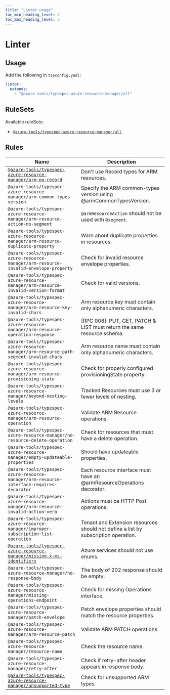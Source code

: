 ```yaml
---
title: "Linter usage"
toc_min_heading_level: 2
toc_max_heading_level: 3
---
```


# Linter

## Usage

Add the following in `tspconfig.yaml`:

```yaml
linter:
  extends:
    - "@azure-tools/typespec-azure-resource-manager/all"
```

## RuleSets

Available ruleSets:

- [`@azure-tools/typespec-azure-resource-manager/all`](#@azure-tools/typespec-azure-resource-manager/all)

## Rules

| Name                                                                                                                                           | Description                                                                        |
| ---------------------------------------------------------------------------------------------------------------------------------------------- | ---------------------------------------------------------------------------------- |
| [`@azure-tools/typespec-azure-resource-manager/arm-no-record`](/libraries/azure-resource-manager/rules/no-record.md)                           | Don't use Record types for ARM resources.                                          |
| `@azure-tools/typespec-azure-resource-manager/arm-common-types-version`                                                                        | Specify the ARM common-types version using @armCommonTypesVersion.                 |
| `@azure-tools/typespec-azure-resource-manager/arm-resource-action-no-segment`                                                                  | `@armResourceAction` should not be used with `@segment`.                           |
| `@azure-tools/typespec-azure-resource-manager/arm-resource-duplicate-property`                                                                 | Warn about duplicate properties in resources.                                      |
| `@azure-tools/typespec-azure-resource-manager/arm-resource-invalid-envelope-property`                                                          | Check for invalid resource envelope properties.                                    |
| `@azure-tools/typespec-azure-resource-manager/arm-resource-invalid-version-format`                                                             | Check for valid versions.                                                          |
| `@azure-tools/typespec-azure-resource-manager/arm-resource-key-invalid-chars`                                                                  | Arm resource key must contain only alphanumeric characters.                        |
| `@azure-tools/typespec-azure-resource-manager/arm-resource-operation-response`                                                                 | [RPC 008]: PUT, GET, PATCH & LIST must return the same resource schema.            |
| `@azure-tools/typespec-azure-resource-manager/arm-resource-path-segment-invalid-chars`                                                         | Arm resource name must contain only alphanumeric characters.                       |
| `@azure-tools/typespec-azure-resource-manager/arm-resource-provisioning-state`                                                                 | Check for properly configured provisioningState property.                          |
| `@azure-tools/typespec-azure-resource-manager/beyond-nesting-levels`                                                                           | Tracked Resources must use 3 or fewer levels of nesting.                           |
| `@azure-tools/typespec-azure-resource-manager/arm-resource-operation`                                                                          | Validate ARM Resource operations.                                                  |
| `@azure-tools/typespec-azure-resource-manager/no-resource-delete-operation`                                                                    | Check for resources that must have a delete operation.                             |
| `@azure-tools/typespec-azure-resource-manager/empty-updateable-properties`                                                                     | Should have updateable properties.                                                 |
| `@azure-tools/typespec-azure-resource-manager/arm-resource-interface-requires-decorator`                                                       | Each resource interface must have an @armResourceOperations decorator.             |
| `@azure-tools/typespec-azure-resource-manager/arm-resource-invalid-action-verb`                                                                | Actions must be HTTP Post operations.                                              |
| `@azure-tools/typespec-azure-resource-manager/improper-subscription-list-operation`                                                            | Tenant and Extension resources should not define a list by subscription operation. |
| [`@azure-tools/typespec-azure-resource-manager/missing-x-ms-identifiers`](/libraries/azure-resource-manager/rules/missing-x-ms-identifiers.md) | Azure services should not use enums.                                               |
| `@azure-tools/typespec-azure-resource-manager/no-response-body`                                                                                | The body of 202 response should be empty.                                          |
| `@azure-tools/typespec-azure-resource-manager/missing-operations-endpoint`                                                                     | Check for missing Operations interface.                                            |
| `@azure-tools/typespec-azure-resource-manager/patch-envelope`                                                                                  | Patch envelope properties should match the resource properties.                    |
| `@azure-tools/typespec-azure-resource-manager/arm-resource-patch`                                                                              | Validate ARM PATCH operations.                                                     |
| `@azure-tools/typespec-azure-resource-manager/resource-name`                                                                                   | Check the resource name.                                                           |
| `@azure-tools/typespec-azure-resource-manager/retry-after`                                                                                     | Check if retry-after header appears in response body.                              |
| [`@azure-tools/typespec-azure-resource-manager/unsupported-type`](/libraries/azure-resource-manager/rules/unsupported-type.md)                 | Check for unsupported ARM types.                                                   |
